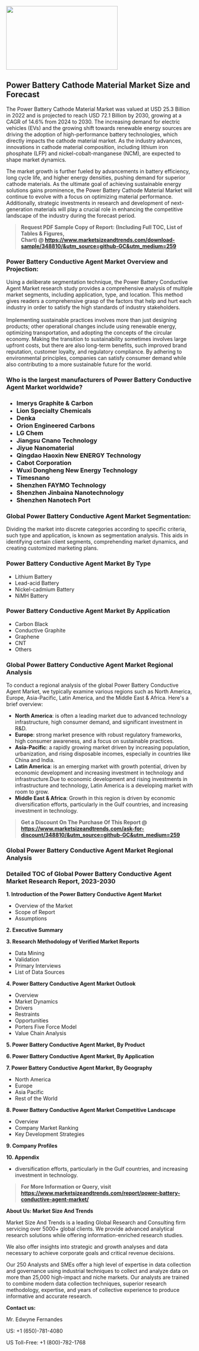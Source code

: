 <p><img class="alignnone size-medium wp-image-20088" src="https://ffe5etoiles.com/wp-content/uploads/2024/12/MST1-300x171.png" alt="" width="300" height="171" /></p><h2>Power Battery Cathode Material Market Size and Forecast</h2><p>The Power Battery Cathode Material Market was valued at USD 25.3 Billion in 2022 and is projected to reach USD 72.1 Billion by 2030, growing at a CAGR of 14.6% from 2024 to 2030. The increasing demand for electric vehicles (EVs) and the growing shift towards renewable energy sources are driving the adoption of high-performance battery technologies, which directly impacts the cathode material market. As the industry advances, innovations in cathode material composition, including lithium iron phosphate (LFP) and nickel-cobalt-manganese (NCM), are expected to shape market dynamics.</p><p>The market growth is further fueled by advancements in battery efficiency, long cycle life, and higher energy densities, pushing demand for superior cathode materials. As the ultimate goal of achieving sustainable energy solutions gains prominence, the Power Battery Cathode Material Market will continue to evolve with a focus on optimizing material performance. Additionally, strategic investments in research and development of next-generation materials will play a crucial role in enhancing the competitive landscape of the industry during the forecast period.</p></p><blockquote id="" class=""><strong>Request PDF Sample Copy of Report: (Including Full TOC, List of Tables &amp; Figures, Chart)&nbsp;@&nbsp;<strong><a href="https://www.marketsizeandtrends.com/download-sample/348810/&utm_source=github-GC&utm_medium=259" target="_blank">https://www.marketsizeandtrends.com/download-sample/348810/&utm_source=github-GC&utm_medium=259</a></strong></strong></blockquote><h3 id="" class="">Power Battery Conductive Agent Market&nbsp;Overview and Projection:</h3><p id="" class="">Using a deliberate segmentation technique, the Power Battery Conductive Agent Market research study provides a comprehensive analysis of multiple market segments, including application, type, and location. This method gives readers a comprehensive grasp of the factors that help and hurt each industry in order to satisfy the high standards of industry stakeholders. <br /> <br />Implementing sustainable practices involves more than just designing products; other operational changes include using renewable energy, optimizing transportation, and adopting the concepts of the circular economy. Making the transition to sustainability sometimes involves large upfront costs, but there are also long-term benefits, such improved brand reputation, customer loyalty, and regulatory compliance. By adhering to environmental principles, companies can satisfy consumer demand while also contributing to a more sustainable future for the world.</p><h3 id="" class="">Who is the largest manufacturers of&nbsp;Power Battery Conductive Agent Market worldwide?</h3><h3 class=""><p><ul><li>Imerys Graphite & Carbon </li><li> Lion Specialty Chemicals </li><li> Denka </li><li> Orion Engineered Carbons </li><li> LG Chem </li><li> Jiangsu Cnano Technology </li><li> Jiyue Nanomaterial </li><li> Qingdao Haoxin New ENERGY Technology </li><li> Cabot Corporation </li><li> Wuxi Dongheng New Energy Technology </li><li> Timesnano </li><li> Shenzhen FAYMO Technology </li><li> Shenzhen Jinbaina Nanotechnology </li><li> Shenzhen Nanotech Port</li></ul></p></h3><h3 id="" class="">Global&nbsp;Power Battery Conductive Agent Market Segmentation:</h3><p id="" class="">Dividing the market into discrete categories according to specific criteria, such type and application, is known as segmentation analysis. This aids in identifying certain client segments, comprehending market dynamics, and creating customized marketing plans.</p><h3 id="" class="">Power Battery Conductive Agent Market&nbsp;By Type</h3><p><p><ul><li>Lithium Battery</li><li> Lead-acid Battery</li><li> Nickel-cadmium Battery</li><li> NiMH Battery</p></li></ul></p></p><h3 id="" class="">Power Battery Conductive Agent Market&nbsp;By Application</h3><p class=""><p><ul><li>Carbon Black</li><li> Conductive Graphite</li><li> Graphene</li><li> CNT</li><li> Others</li></ul></p></p><h3 id="" class="">Global Power Battery Conductive Agent Market Regional Analysis</h3><p id="" class="">To conduct a regional analysis of the global Power Battery Conductive Agent Market, we typically examine various regions such as North America, Europe, Asia-Pacific, Latin America, and the Middle East &amp; Africa. Here's a brief overview:</p><ul><li><strong>North America</strong>: is often a leading market due to advanced technology infrastructure, high consumer demand, and significant investment in R&amp;D.</li><li><strong>Europe</strong>: strong market presence with robust regulatory frameworks, high consumer awareness, and a focus on sustainable practices.</li><li><strong>Asia-Pacific</strong>: a rapidly growing market driven by increasing population, urbanization, and rising disposable incomes, especially in countries like China and India.</li><li><strong>Latin America</strong>: is an emerging market with growth potential, driven by economic development and increasing investment in technology and infrastructure.Due to economic development and rising investments in infrastructure and technology, Latin America is a developing market with room to grow.</li><li><strong>Middle East &amp; Africa</strong>: Growth in this region is driven by economic diversification efforts, particularly in the Gulf countries, and increasing investment in technology.</li></ul><blockquote id="" class=""><strong>Get a Discount On The Purchase Of This Report @ <strong><a href="https://www.marketsizeandtrends.com/ask-for-discount/348810/&utm_source=github-GC&utm_medium=259" target="_blank">https://www.marketsizeandtrends.com/ask-for-discount/348810/&utm_source=github-GC&utm_medium=259</a></strong></strong></blockquote><h3 id="" class="">Global Power Battery Conductive Agent Market Regional Analysis</h3><h3 id="" class="">Detailed TOC of Global Power Battery Conductive Agent Market Research Report, 2023-2030</h3><p id="" class=""><strong>1. Introduction of the Power Battery Conductive Agent Market</strong></p><ul><li>Overview of the Market</li><li>Scope of Report</li><li>Assumptions</li></ul><p id="" class=""><strong>2. Executive Summary</strong></p><p id="" class=""><strong>3. Research Methodology of Verified Market Reports</strong></p><ul><li>Data Mining</li><li>Validation</li><li>Primary Interviews</li><li>List of Data Sources</li></ul><p id="" class=""><strong>4. Power Battery Conductive Agent Market Outlook</strong></p><ul><li>Overview</li><li>Market Dynamics</li><li>Drivers</li><li>Restraints</li><li>Opportunities</li><li>Porters Five Force Model</li><li>Value Chain Analysis</li></ul><p id="" class=""><strong>5. Power Battery Conductive Agent Market, By Product</strong></p><p id="" class=""><strong>6. Power Battery Conductive Agent Market, By Application</strong></p><p id="" class=""><strong>7. Power Battery Conductive Agent Market, By Geography</strong></p><ul><li>North America</li><li>Europe</li><li>Asia Pacific</li><li>Rest of the World</li></ul><p id="" class=""><strong>8. Power Battery Conductive Agent Market Competitive Landscape</strong></p><ul><li>Overview</li><li>Company Market Ranking</li><li>Key Development Strategies</li></ul><p id="" class=""><strong>9. Company Profiles</strong></p><p id="" class=""><strong>10. Appendix</strong></p><ul><li>diversification efforts, particularly in the Gulf countries, and increasing investment in technology.</li></ul><blockquote id="" class=""><strong>For More Information or Query, visit <strong><strong><a href="https://www.marketsizeandtrends.com/report/power-battery-conductive-agent-market/" target="_blank">https://www.marketsizeandtrends.com/report/power-battery-conductive-agent-market/</a></strong></strong></strong></blockquote><p id="" class=""><strong>About Us: Market Size And Trends</strong></p><p id="" class="">Market Size And Trends is a leading Global Research and Consulting firm servicing over 5000+ global clients. We provide advanced analytical research solutions while offering information-enriched research studies.</p><p id="" class="">We also offer insights into strategic and growth analyses and data necessary to achieve corporate goals and critical revenue decisions.</p><p id="" class="">Our 250 Analysts and SMEs offer a high level of expertise in data collection and governance using industrial techniques to collect and analyze data on more than 25,000 high-impact and niche markets. Our analysts are trained to combine modern data collection techniques, superior research methodology, expertise, and years of collective experience to produce informative and accurate research.</p><p id="" class=""><strong>Contact us:</strong></p><p id="" class="">Mr. Edwyne Fernandes</p><p id="" class="">US: +1 (650)-781-4080</p><p id="" class="">US Toll-Free: +1 (800)-782-1768</p>
